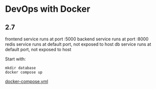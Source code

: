 # DevOps with Docker
## 2.7

frontend service runs at port :5000
backend service runs at port :8000
redis service runs at default port, not exposed to host
db service runs at default port, not exposed to host

Start with:
```
mkdir database
docker compose up
```

[docker-compose.yml](docker-compose.yml)
